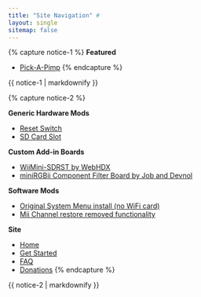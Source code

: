 ```yaml
---
title: "Site Navigation" #
layout: single
sitemap: false
---
```

<!--![WiiTutorials](/images/WiiTutorials.jpg) TODO: Add Wiini image-->

{% capture notice-1 %}
**Featured**

+ [Pick-A-Pimp](pick-a-pimp)
{% endcapture %}
<div class="notice--info">{{ notice-1 | markdownify }}</div>

{% capture notice-2 %}

**Generic Hardware Mods**
+ [Reset Switch](reset)
+ [SD Card Slot](sdcard)

**Custom Add-in Boards**
+ [WiiMini-SDRST by WebHDX](sdrst)
+ [miniRGBii Component Filter Board by Job and Devnol](miniRGBii)

**Software Mods**
+ [Original System Menu install (no WiFi card)](sminstall-nowifi)
+ [Mii Channel restore removed functionality](mii-upgrade)

**Site**
+ [Home](/)
+ [Get Started](get-started)
+ [FAQ](faq)
+ [Donations](donations)
{% endcapture %}
<div class="notice--primary">{{ notice-2 | markdownify }}</div>
